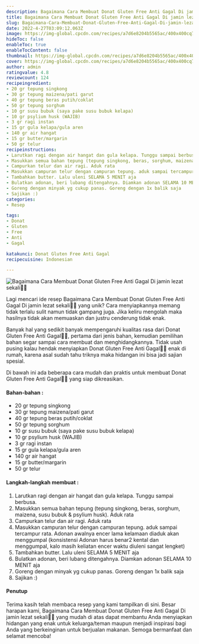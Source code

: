 ```yaml
---
description: Bagaimana Cara Membuat Donat Gluten Free Anti Gagal Di jamin lezat sekali"
title: Bagaimana Cara Membuat Donat Gluten Free Anti Gagal Di jamin lezat sekali
slug: Bagaimana-Cara-Membuat-Donat-Gluten-Free-Anti-Gagal-Di-jamin-lezat-sekali
date: 2022-4-27T03:09:12.063Z
image: https://img-global.cpcdn.com/recipes/a7d6e8204b5565ac/400x400cq70/photo.jpg
hideToc: false
enableToc: true
enableTocContent: false
thumbnail: https://img-global.cpcdn.com/recipes/a7d6e8204b5565ac/400x400cq70/photo.jpg
cover: https://img-global.cpcdn.com/recipes/a7d6e8204b5565ac/400x400cq70/photo.jpg
author: admin
ratingvalue: 4.8
reviewcount: 124
recipeingredient:
- 20 gr tepung singkong
- 30 gr tepung maizena/pati garut
- 40 gr tepung beras putih/coklat
- 50 gr tepung sorghum
- 10 gr susu bubuk (saya pake susu bubuk kelapa)
- 10 gr psylium husk (WAJIB)
- 3 gr ragi instan
- 15 gr gula kelapa/gula aren
- 140 gr air hangat
- 15 gr butter/margarin
- 50 gr telur
recipeinstructions:
- Larutkan ragi dengan air hangat dan gula kelapa. Tunggu sampai berbusa.
- Masukkan semua bahan tepung (tepung singkong, beras, sorghum, maizena, susu bubuk & psylium husk). Aduk rata
- Campurkan telur dan air ragi. Aduk rata
- Masukkan campuran telur dengan campuran tepung. aduk sampai tercampur rata. Adonan awalnya encer lama kelamaan diaduk akan menggumpal (konsistensi Adonan harus benar2 kental dan menggumpal, kalo masih keliatan encer waktu diuleni sangat lengket)
- Tambahkan butter. Lalu uleni SELAMA 5 MENIT aja
- Bulatkan adonan, beri lubang ditengahnya. Diamkan adonan SELAMA 10 MENIT aja
- Goreng dengan minyak yg cukup panas. Goreng dengan 1x balik saja
- Sajikan :)
categories:
- Resep

tags:
- Donat
- Gluten
- Free
- Anti
- Gagal

katakunci: Donat Gluten Free Anti Gagal
recipecuisine: Indonesian

---
```


![Bagaimana Cara Membuat Donat Gluten Free Anti Gagal Di jamin lezat sekali👩‍🍳](https://img-global.cpcdn.com/recipes/a7d6e8204b5565ac/400x400cq70/photo.jpg)

Lagi mencari ide resep Bagaimana Cara Membuat Donat Gluten Free Anti Gagal Di jamin lezat sekali👩‍🍳 yang unik? Cara menyiapkannya memang tidak terlalu sulit namun tidak gampang juga. Jika keliru mengolah maka hasilnya tidak akan memuaskan dan justru cenderung tidak enak.

Banyak hal yang sedikit banyak mempengaruhi kualitas rasa dari Donat Gluten Free Anti Gagal👩‍🍳, pertama dari jenis bahan, kemudian pemilihan bahan segar sampai cara membuat dan menghidangkannya. Tidak usah pusing kalau hendak menyiapkan Donat Gluten Free Anti Gagal👩‍🍳 enak di rumah, karena asal sudah tahu triknya maka hidangan ini bisa jadi sajian spesial.

Di bawah ini ada beberapa cara mudah dan praktis untuk membuat Donat Gluten Free Anti Gagal👩‍🍳 yang siap dikreasikan.

<!--inarticleads1-->

#### Bahan-bahan :

- 20 gr tepung singkong
- 30 gr tepung maizena/pati garut
- 40 gr tepung beras putih/coklat
- 50 gr tepung sorghum
- 10 gr susu bubuk (saya pake susu bubuk kelapa)
- 10 gr psylium husk (WAJIB)
- 3 gr ragi instan
- 15 gr gula kelapa/gula aren
- 140 gr air hangat
- 15 gr butter/margarin
- 50 gr telur

<!--inarticleads2-->

#### Langkah-langkah membuat :

1. Larutkan ragi dengan air hangat dan gula kelapa. Tunggu sampai berbusa.
1. Masukkan semua bahan tepung (tepung singkong, beras, sorghum, maizena, susu bubuk & psylium husk). Aduk rata
1. Campurkan telur dan air ragi. Aduk rata
1. Masukkan campuran telur dengan campuran tepung. aduk sampai tercampur rata. Adonan awalnya encer lama kelamaan diaduk akan menggumpal (konsistensi Adonan harus benar2 kental dan menggumpal, kalo masih keliatan encer waktu diuleni sangat lengket)
1. Tambahkan butter. Lalu uleni SELAMA 5 MENIT aja
1. Bulatkan adonan, beri lubang ditengahnya. Diamkan adonan SELAMA 10 MENIT aja
1. Goreng dengan minyak yg cukup panas. Goreng dengan 1x balik saja
1. Sajikan :)

#### Penutup

Terima kasih telah membaca resep yang kami tampilkan di sini. Besar harapan kami, Bagaimana Cara Membuat Donat Gluten Free Anti Gagal Di jamin lezat sekali👩‍🍳 yang mudah di atas dapat membantu Anda menyiapkan hidangan yang enak untuk keluarga/teman maupun menjadi inspirasi bagi Anda yang berkeinginan untuk berjualan makanan. Semoga bermanfaat dan selamat mencoba!